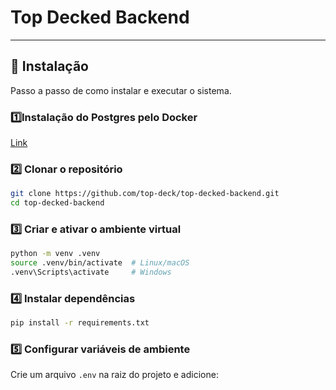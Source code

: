 # Top Decked Backend


---
## 🚀 Instalação  

Passo a passo de como instalar e executar o sistema.  

### **1️⃣Instalação do Postgres pelo Docker** 

[Link](https://felixgilioli.medium.com/como-rodar-um-banco-de-dados-postgres-com-docker-6aecf67995e1)

### **2️⃣ Clonar o repositório**  
```sh
git clone https://github.com/top-deck/top-decked-backend.git
cd top-decked-backend
```

### **3️⃣ Criar e ativar o ambiente virtual**  
```sh
python -m venv .venv
source .venv/bin/activate  # Linux/macOS
.venv\Scripts\activate     # Windows
```

### **4️⃣ Instalar dependências**  
```sh
pip install -r requirements.txt
```

### **5️⃣ Configurar variáveis de ambiente**  
Crie um arquivo `.env` na raiz do projeto e adicione:  
```
```